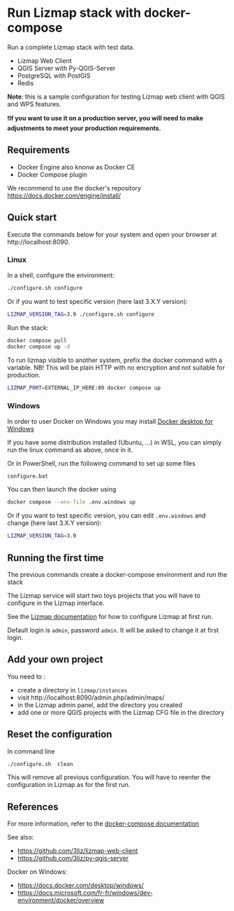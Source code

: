 # Run Lizmap stack with docker-compose

Run a complete Lizmap stack with test data. 

- Lizmap Web Client
- QGIS Server with Py-QGIS-Server
- PostgreSQL with PostGIS
- Redis

**Note**: this is a sample configuration for testing Lizmap web client with QGIS and WPS features.

❗**If you want to use it on a production server, you will need to make adjustments to meet your
production requirements.**

## Requirements

- Docker Engine also knonw as Docker CE
- Docker Compose plugin

We recommend to use the docker's repository https://docs.docker.com/engine/install/

## Quick start

Execute the commands below for your system and open your browser at http://localhost:8090.

### Linux

In a shell, configure the environment:
```bash
./configure.sh configure
```
Or if you want to test specific version (here last 3.X.Y version):
```bash
LIZMAP_VERSION_TAG=3.9 ./configure.sh configure
```

Run the stack:
```bash
docker compose pull
docker compose up -d
```

To run lizmap visible to another system, prefix the docker command with a variable. NB! This will be plain HTTP with no encryption and not suitable for production.
```bash
LIZMAP_PORT=EXTERNAL_IP_HERE:80 docker compose up
```

### Windows

In order to user Docker on Windows you may install [Docker desktop for Windows](https://docs.docker.com/desktop/windows/install/)


If you have some distribution installed (Ubuntu, ...) in WSL, you can simply run the linux command as above, once in it.

Or in PowerShell, run the following command to set up some files
```bash
configure.bat
``` 
You can then launch the docker using
```bash
docker compose --env-file .env.windows up
```
Or if you want to test specific version, you can edit `.env.windows` and change (here last 3.X.Y version):

```bash
LIZMAP_VERSION_TAG=3.9
```

## Running the first time

The previous commands create a docker-compose environment and run the stack

The Lizmap service will start two toys projects that you will have to configure in the Lizmap
interface.

See the [Lizmap documentation](https://docs.lizmap.com) for how to configure Lizmap at first run.

Default login is `admin`, password `admin`. It will be asked to change it at first login.

## Add your own project

You need to :
* create a directory in `lizmap/instances`
* visit http://localhost:8090/admin.php/admin/maps/
* in the Lizmap admin panel, add the directory you created
* add one or more QGIS projects with the Lizmap CFG file in the directory

## Reset the configuration

In command line

```bash
./configure.sh  clean 
```

This will remove all previous configuration. You will have to reenter the configuration in Lizmap
as for the first run.

## References

For more information, refer to the [docker-compose documentation](https://docs.docker.com/compose/)

See also:

- https://github.com/3liz/lizmap-web-client
- https://github.com/3liz/py-qgis-server

Docker on Windows:

- https://docs.docker.com/desktop/windows/
- https://docs.microsoft.com/fr-fr/windows/dev-environment/docker/overview
